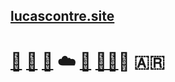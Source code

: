 ## [lucascontre.site](https://lucascontre.site)
# [🐧](https://github.com/contre95/.dotfiles) [🐋](https://hub.docker.com/u/contre95) [:snake:](https://github.com/contre95/gmail-2-mysql) :cloud: [🔐](https://blog.lucascontre.site/2020/04/15/creating-a-gpg-key/) [🧑‍💻](https://blog.lucascontre.site)🚴 🇦🇷

